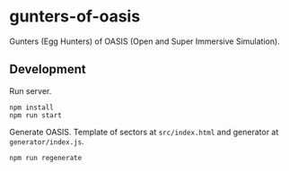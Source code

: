 # gunters-of-oasis

Gunters (Egg Hunters) of OASIS (Open and Super Immersive Simulation).

## Development

Run server.

```
npm install
npm run start
```

Generate OASIS. Template of sectors at `src/index.html` and generator at
`generator/index.js`.

```
npm run regenerate
```

